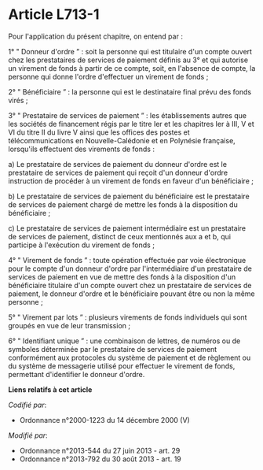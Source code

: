 # Article L713-1

Pour l'application du présent chapitre, on entend par : 

1° " Donneur d'ordre ” : soit la personne qui est titulaire d'un compte ouvert chez les prestataires de services de paiement
définis au 3° et qui autorise un virement de fonds à partir de ce compte, soit, en l'absence de compte, la personne qui donne
l'ordre d'effectuer un virement de fonds ; 

2° " Bénéficiaire ” : la personne qui est le destinataire final prévu des fonds virés ; 

3° " Prestataire de services de paiement ” : les établissements autres que les sociétés de financement régis par le titre Ier
et les chapitres Ier à III, V et VI du titre II du livre V ainsi que les offices des postes et télécommunications en
Nouvelle-Calédonie et en Polynésie française, lorsqu'ils effectuent des virements de fonds : 

a) Le prestataire de services de paiement du donneur d'ordre est le prestataire de services de paiement qui reçoit d'un
donneur d'ordre instruction de procéder à un virement de fonds en faveur d'un bénéficiaire ; 

b) Le prestataire de services de paiement du bénéficiaire est le prestataire de services de paiement chargé de mettre les
fonds à la disposition du bénéficiaire ; 

c) Le prestataire de services de paiement intermédiaire est un prestataire de services de paiement, distinct de ceux
mentionnés aux a et b, qui participe à l'exécution du virement de fonds ; 

4° " Virement de fonds ” : toute opération effectuée par voie électronique pour le compte d'un donneur d'ordre par
l'intermédiaire d'un prestataire de services de paiement en vue de mettre des fonds à la disposition d'un bénéficiaire
titulaire d'un compte ouvert chez un prestataire de services de paiement, le donneur d'ordre et le bénéficiaire pouvant être
ou non la même personne ; 

5° " Virement par lots ” : plusieurs virements de fonds individuels qui sont groupés en vue de leur transmission ; 

6° " Identifiant unique ” : une combinaison de lettres, de numéros ou de symboles déterminée par le prestataire de services
de paiement conformément aux protocoles du système de paiement et de règlement ou du système de messagerie utilisé pour
effectuer le virement de fonds, permettant d'identifier le donneur d'ordre.

**Liens relatifs à cet article**

_Codifié par_:

  - Ordonnance n°2000-1223 du 14 décembre 2000 (V)

_Modifié par_:

  - Ordonnance n°2013-544 du 27 juin 2013 - art. 29
  - Ordonnance n°2013-792 du 30 août 2013 - art. 19
